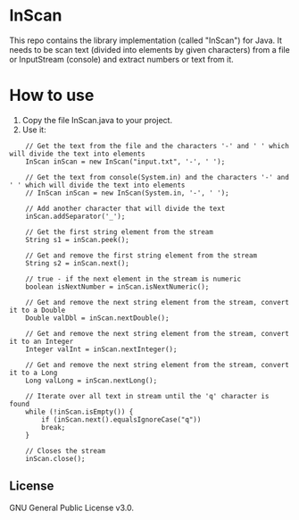 # InScan
This repo contains the library implementation (called "InScan") for Java. It needs to be scan text (divided into elements by given characters) from a file or InputStream (console) and extract numbers or text from it.

# How to use
1. Copy the file InScan.java to your project.
2. Use it:
```
    // Get the text from the file and the characters '-' and ' ' which will divide the text into elements
    InScan inScan = new InScan("input.txt", '-', ' ');
    
    // Get the text from console(System.in) and the characters '-' and ' ' which will divide the text into elements
    // InScan inScan = new InScan(System.in, '-', ' ');
    
    // Add another character that will divide the text
    inScan.addSeparator('_'); 
    
    // Get the first string element from the stream
    String s1 = inScan.peek();
    
    // Get and remove the first string element from the stream
    String s2 = inScan.next();
    
    // true - if the next element in the stream is numeric
    boolean isNextNumber = inScan.isNextNumeric();
    
    // Get and remove the next string element from the stream, convert it to a Double
    Double valDbl = inScan.nextDouble();
    
    // Get and remove the next string element from the stream, convert it to an Integer
    Integer valInt = inScan.nextInteger();
    
    // Get and remove the next string element from the stream, convert it to a Long
    Long valLong = inScan.nextLong();
    
    // Iterate over all text in stream until the 'q' character is found
    while (!inScan.isEmpty()) {
    	if (inScan.next().equalsIgnoreCase("q"))
		break;
	}
    
    // Closes the stream
    inScan.close();
```

## License
GNU General Public License v3.0.
